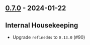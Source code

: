 ## [0.7.0](https://github.com/Kevin-Lee/scala-hedgehog-extra/issues?q=is%3Aissue+is%3Aclosed+-label%3Ainvalid+milestone%3Am7) - 2024-01-22

## Internal Housekeeping

* Upgrade `refined4s` to `0.13.0` (#90)
